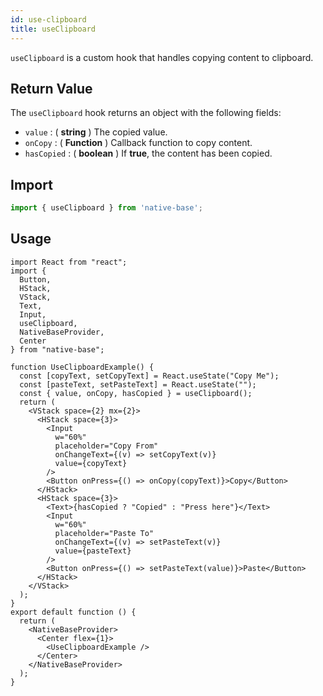 ```yaml
---
id: use-clipboard
title: useClipboard
---
```


`useClipboard` is a custom hook that handles copying content to clipboard.

## Return Value

The `useClipboard` hook returns an object with the following fields:

- `value` : ( **string** ) The copied value.
- `onCopy` : ( **Function** ) Callback function to copy content.
- `hasCopied` : ( **boolean** ) If **true**, the content has been copied.

## Import

```jsx
import { useClipboard } from 'native-base';
```

## Usage

```SnackPlayer name=useClipboard%20Usage
import React from "react";
import {
  Button,
  HStack,
  VStack,
  Text,
  Input,
  useClipboard,
  NativeBaseProvider,
  Center
} from "native-base";

function UseClipboardExample() {
  const [copyText, setCopyText] = React.useState("Copy Me");
  const [pasteText, setPasteText] = React.useState("");
  const { value, onCopy, hasCopied } = useClipboard();
  return (
    <VStack space={2} mx={2}>
      <HStack space={3}>
        <Input
          w="60%"
          placeholder="Copy From"
          onChangeText={(v) => setCopyText(v)}
          value={copyText}
        />
        <Button onPress={() => onCopy(copyText)}>Copy</Button>
      </HStack>
      <HStack space={3}>
        <Text>{hasCopied ? "Copied" : "Press here"}</Text>
        <Input
          w="60%"
          placeholder="Paste To"
          onChangeText={(v) => setPasteText(v)}
          value={pasteText}
        />
        <Button onPress={() => setPasteText(value)}>Paste</Button>
      </HStack>
    </VStack>
  );
}
export default function () {
  return (
    <NativeBaseProvider>
      <Center flex={1}>
        <UseClipboardExample />
      </Center>
    </NativeBaseProvider>
  );
}
```
